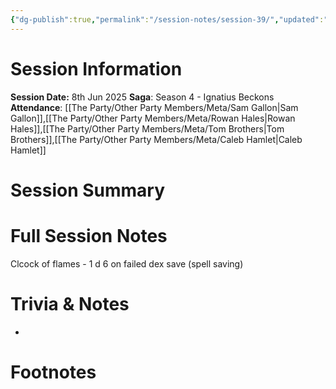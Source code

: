 ```yaml
---
{"dg-publish":true,"permalink":"/session-notes/session-39/","updated":"2025-06-08T21:51:24.479+01:00"}
---
```


# Session Information
**Session Date:** 8th Jun 2025 
**Saga**: Season 4 - Ignatius Beckons
**Attendance**: [[The Party/Other Party Members/Meta/Sam Gallon\|Sam Gallon]],[[The Party/Other Party Members/Meta/Rowan Hales\|Rowan Hales]],[[The Party/Other Party Members/Meta/Tom Brothers\|Tom Brothers]],[[The Party/Other Party Members/Meta/Caleb Hamlet\|Caleb Hamlet]]

# Session Summary 


# Full Session Notes



Clcock of flames - 1 d 6 on failed dex save (spell saving)






# Trivia & Notes
- 

# Footnotes

